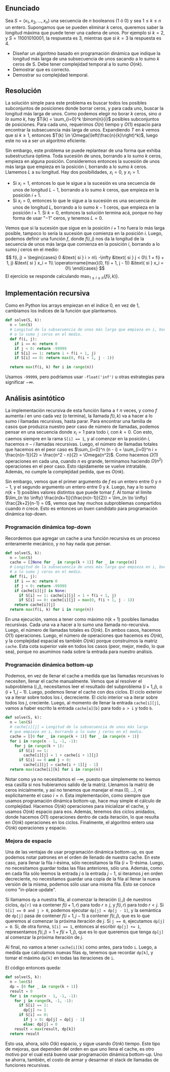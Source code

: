 ## Enunciado

Sea $S = (x_1, x_2, \dots, x_n)$ una secuencia de $n$ booleanos ($1$ ó $0$) y sea $1 \le k \le n$ un entero. Supongamos que se pueden eliminar $k$ ceros, queremos saber la longitud máxima que puede tener una cadena de unos. Por ejemplo si $k = 2$, y $S = 11001010001$, la respuesta es $3$, mientras que si $k = 3$ la respuesta es $4$.

* Diseñar un algoritmo basado en programación dinámica que indique la longitud más larga de una subsecuencia de
  unos sacando a lo sumo $k$ ceros de S. Debe tener complejidad temporal a lo sumo $O(nk)$.
* Demostrar que es correcto.
* Demostrar su complejidad temporal.

## Resolución

La solución simple para este problema es buscar todos los posibles subconjuntos de posiciones donde borrar ceros, y para cada uno, buscar la longitud más larga de unos. Como podemos elegir no borar $k$ ceros, sino _a lo sumo_ $k$, hay $T(k) = \sum_{i=0}^k \binom{n}{i}$ posibles subconjuntos de posiciones. Para cada uno, requerimos $O(n)$ tiempo y $O(1)$ espacio para encontrar la subsecuencia más larga de unos. Expandiendo $T$ en $k$ vemos que si $k \ge 1$, entonces $T(k) \in \Omega(\left(\frac{n}{k}\right)^k)$, luego este no va a ser un algoritmo eficiente. 

Sin embargo, este problema se puede replantear de una forma que exhiba subestructura óptima. Toda sucesión de unos, borrando a lo sumo $k$ ceros, empieza en alguna posición. Consideremos entonces la sucesión de unos más larga que empieza en la posición $i$, borrando a lo sumo $k$ ceros. Llamemos $L$ a su longitud. Hay dos posibilidades, $x_i = 0$, y $x_i = 1$.

* Si $x_i = 1$, entonces lo que le sigue a la sucesión es una secuencia de unos de longitud $L - 1$, borrando a lo sumo $k$ ceros, que empieza en la posición $i + 1$.
* Si $x_i = 0$, entonces lo que le sigue a la sucesión es una secuencia de unos de longitud $L$, borrando a lo sumo $k - 1$ ceros, que empieza en la posición $i + 1$. Si $k = 0$, entonces la solución termina acá, porque no hay forma de usar "$-1$" ceros, y tenemos $L = 0$.

Vemos que si la sucesión que sigue en la posición $i + 1$ no fuera lo más larga posible, tampoco lo sería la sucesión que comienza en la posición $i$. Luego, podemos definir una función $f$, donde $f(i, j)$ nos da la longitud de la secuencia de unos más larga que comienza en la posición $i$, borrando a lo sumo $j$ ceros en el medio:
$$
f(i, j) = \begin{cases}
0 &\text{ si } i > n\\
-\infty &\text{ si } j < 0\\
1 + f(i + 1, j) &\text{ si } x_i = 1\\
\operatorname{max}(0, f(i + 1, j - 1)) &\text{ si } x_i = 0\\
\end{cases}
$$
El ejercicio se responde calculando $\displaystyle \max_{1 \le i \le n} \{f(i, k)\}$.

## Implementación recursiva

Como en Python los arrays empiezan en el índice 0, en vez de 1, cambiamos los índices de la función que planteamos.

```python
def solve(S, k):
  n = len(S)
  # Longitud de la subsecuencia de unos más larga que empieza en i, borrando
  # a lo sumo j ceros en el medio.
  def f(i, j):
    if i == n: return 0
    if j < 0: return -99999
    if S[i] == 1: return 1 + f(i + 1, j)
    if S[i] == 0: return max(0, f(i + 1, j - 1))

  return max(f(i, k) for i in range(n))
```

Usamos `-99999`, pero podríamos usar `-float('inf')` u otras estrategias para significar $-\infty$.

## Análisis asintótico

La implementación recursiva de esta función llama a `f` $n$ veces, y como $f$ aumenta $i$ en uno cada vez (o termina), la llamada $f(i, k)$ va a hacer a lo sumo $i$ llamadas recursivas, hasta parar. Para encontrar una familia de casos que produzca nuestro peor caso de número de llamadas, podemos pensar en una secuencia donde $x_i = 1$ para todo $i$, con $k = 0$. Con esto, caemos siempre en la rama `S[i] == 1`, y al comenzar en la posición $i$, hacemos $n - i$ llamadas recursivas. Luego, el número de llamadas totales que hacemos en el peor caso es $\sum_{i=0}^n (n - i) = \sum_{i=0}^n i = \frac{n(n-1)}{2} = \frac{n^2 - n}{2} = \Omega(n^2)$. Como hacemos $\Omega(1)$ operaciones en cada una, cuando $n$ es grande, terminamos haciendo $\Omega(n^2)$ operaciones en el peor caso. Esto rápidamente se vuelve intratable. Además, no cumple la complejidad pedida, que es $O(nk)$.

Sin embargo, vemos que el primer argumento de $f$ es un entero entre $0$ y $n - 1$, y el segundo argumento un entero entre $0$ y $k$. Luego, hay a lo sumo $n(k + 1)$ posibles valores distintos que puede tomar $f$. Al tomar el límite $\lim_{n \to \infty} \frac{n(k+1)}{\frac{n(n-1)}{2}} = \lim_{n \to \infty} \frac{2k+2}{n-1} = 0$, vemos que hay muchos subproblemas compartidos cuando $n$ crece. Esto es entonces un buen candidato para programación dinámica top-down.

### Programación dinámica top-down

Recordemos que agregar un cache a una función recursiva es un proceso enteramente mecánico, y no hay nada que pensar.

```python
def solve(S, k):
  n = len(S)
  cache = [[None for _ in range(k + 1)] for _ in range(n)]
  # Longitud de la subsecuencia de unos más larga que empieza en i, borrando
  # a lo sumo j ceros en el medio.
  def f(i, j):
    if i == n: return 0
    if j < 0: return -99999
    if cache[i][j] is None:
      if S[i] == 1: cache[i][j] = 1 + f(i + 1, j)
      if S[i] == 0: cache[i][j] = max(0, f(i + 1, j - 1))
    return cache[i][j]
  return max(f(i, k) for i in range(n))
```

En una ejecución, vamos a tener como máximo $n(k+1)$ posibles llamadas recursivas. Cada una va a hacer a lo sumo una llamada no-recursiva. Luego, el número de llamadas totales es $O(nk)$. En ambos casos, hacemos $O(1)$ operaciones. Luego, el número de operaciones que hacemos es $O(nk)$, y la complejidad espacial es también $O(nk)$ porque construímos la matriz `cache`. Esta cota superior vale en todos los casos (peor, mejor, medio, lo que sea), porque no asumimos nada sobre la entrada para nuestro análisis.

### Programación dinámica bottom-up

Podemos, en vez de llenar el cache a medida que las llamadas recursivas lo necesiten, llenar el cache manualmente. Vemos que al resolver el subproblema $(i, j)$, necesitamos leer el resultado del subproblema $(i + 1, j)$, o $(i + 1, j - 1)$. Luego, podemos llenar el cache con dos ciclos. El ciclo exterior va a iterar sobre todos los $i$, decreciente. El ciclo interior va a iterar sobre todos los $j$, creciente. Luego, al momento de llenar la entrada `cache[i][j]`, vamos a haber escrito la entrada `cache[a][b]` para todo `a > i` y todo `b`.

```python
def solve(S, k):
  n = len(S)
  # cache[i][j] = Longitud de la subsecuencia de unos más larga
  # que empieza en i, borrando a lo sumo j ceros en el medio.
  cache = [[0 for _ in range(k + 1)] for _ in range(n + 1)]
  for i in range(n - 1, -1, -1):
    for j in range(k + 1):
      if S[i] == 1:
        cache[i][j] = 1 + cache[i + 1][j]
      if S[i] == 0 and j > 0:
        cache[i][j] = cache[i + 1][j - 1]
  return max(cache[i][k] for i in range(n))
```

Notar como ya no necesitamos el $-\infty$, puesto que símplemente no leemos esa casilla si nos hubieramos salido de la matriz. Llenamos la matriz de ceros inicialmente, y así no tenemos que manejar el $\max(0, \dots)$, ni explícitamente el caso $i = n$.
Esta implementación, como siempre que usamos programación dinámica bottom-up, hace muy simple el cálculo de complejidad. Hacemos $O(nk)$ operaciones para inicializar el cache, y usamos $O(nk)$ espacio para eos. Además, tenemos dos ciclos anidados, donde hacemos $O(1)$ operaciones dentro de cada iteración, lo que resulta en $O(nk)$ operaciones en los ciclos. Finalmente, el algoritmo entero usa $O(nk)$ operaciones y espacio.

### Mejora de espacio

Una de las ventajas de usar programación dinámica bottom-up, es que podemos notar patrones en el orden de llenado de nuestra cache. En este caso, para llenar la fila $i$-ésima, sólo necesitamos la fila $(i + 1)$-ésima. Luego, no necesitamos guardar todas las filas anteriores, sólo una. Además, como en cada fila sólo leemos la entrada $j$ o la entrada $j - 1$, si iteramos $j$ en orden decreciente, no necesitamos guardar una copia de la fila al llenar la nueva versión de la misma, podemos sólo usar una misma fila. Esto se conoce como "in-place update".

Si llamamos `dp` a nuestra fila, al comenzar la iteración $(i, j)$ de nuestros ciclos, `dp[r]` va a contener $f(i + 1, r)$ para todo $r \ge j$, y $f(i, r)$ para todo $r < j$. Si `S[i] == 0 and j > 0`, podemos ejecutar `dp[j] = dp[j - 1]`, y la semántica de `dp[j]` pasa de contener $f(i + 1, j - 1)$ a contener $f(i, j)$, que es lo que queremos al comenzar la próxima iteración de $j$. Si `j == 0`, ejecutamos `dp[j] = 0`. Si, de otra forma, `S[i] == 1`, entonces al escribir `dp[j] += 1`, representamos $f(i, j) = 1 + f(i + 1, j)$, que es lo que queremos que tenga `dp[j]` al comenzar la próxima iteración de $j$.

Al final, no vamos a tener `cache[i][k]` como antes, para todo `i`. Luego, a medida que calculamos nuevas filas `dp`, tenemos que recordar `dp[k]`, y tomar el máximo `dp[k]` en todas las iteraciones de `i`.

El código entonces queda:

```python
def solve(S, k):
  n = len(S)
  dp = [0 for _ in range(k + 1)]
  result = 0
  for i in range(n - 1, -1, -1):
    for j in range(k, -1, -1):
      if S[i] == 1:
        dp[j] += 1
      if S[i] == 0:
        if j > 0: dp[j] = dp[j - 1]
        else: dp[j] = 0
    result = max(result, dp[k])
  return result
```

Esto usa, ahora, sólo $O(k)$ espacio, y sigue usando $O(nk)$ tiempo. Este tipo de mejoras, que dependen del orden en que uno llena el cache, es otro motivo por el cual está bueno usar programación dinámica bottom-up. Uno se ahorra, también, el costo de armar y desarmar el stack de llamadas de funciones recursivas.